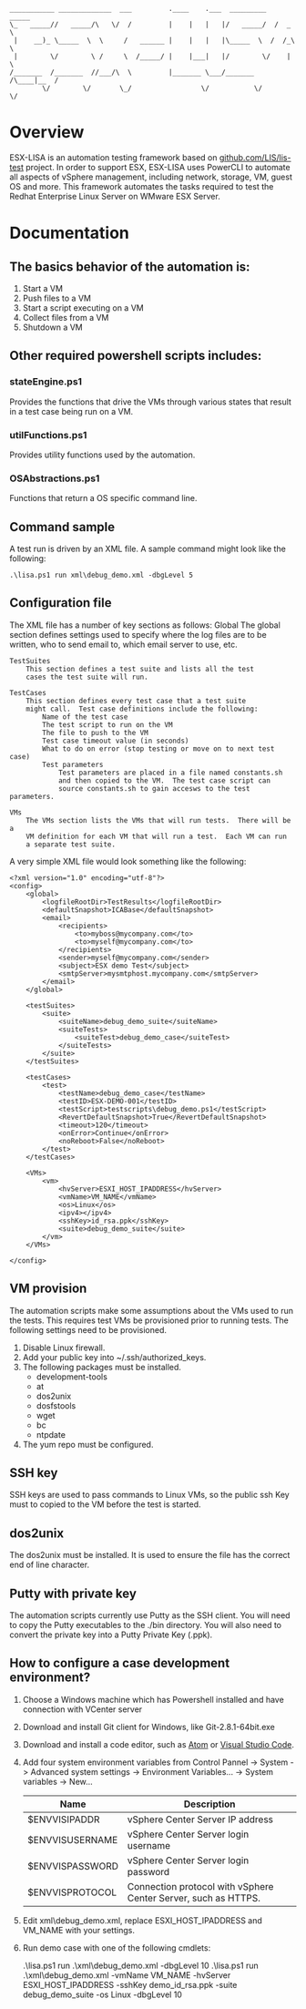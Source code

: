     ___________ _____________  ___         .____    .___  _________   _____   
    \_   _____//   _____/\   \/  /         |    |   |   |/   _____/  /  _  \  
     |    __)_ \_____  \  \     /   ______ |    |   |   |\_____  \  /  /_\  \ 
     |        \/        \ /     \  /_____/ |    |___|   |/        \/    |    \
    /_______  /_______  //___/\  \         |_______ \___/_______  /\____|__  /
            \/        \/       \_/                 \/           \/         \/ 

# Overview
ESX-LISA is an automation testing framework based on [github.com/LIS/lis-test](https://github.com/LIS/lis-test) project.
In order to support ESX, ESX-LISA uses PowerCLI to automate all aspects of vSphere management,
including network, storage, VM, guest OS and more. 
This framework automates the tasks required to test the Redhat Enterprise Linux Server on WMware ESX Server.

# Documentation
## The basics behavior of the automation is:
1.  Start a VM
2.  Push files to a VM
3.  Start a script executing on a VM
4.  Collect files from a VM
5.  Shutdown a VM

## Other required powershell scripts includes:
### stateEngine.ps1

Provides the functions that drive the VMs through various states that result in a test case being
run on a VM.

### utilFunctions.ps1
Provides utility functions used by the automation.

### OSAbstractions.ps1
Functions that return a OS specific command line.

## Command sample
A test run is driven by an XML file.  A sample command might look like the following:

    .\lisa.ps1 run xml\debug_demo.xml -dbgLevel 5

## Configuration file
The XML file has a number of key sections as follows:
    Global
        The global section defines settings used to specify where
        the log files are to be written, who to send email to,
        which email server to use, etc.

    TestSuites
        This section defines a test suite and lists all the test
        cases the test suite will run.

    TestCases
        This section defines every test case that a test suite
        might call.  Test case definitions include the following:
            Name of the test case
            The test script to run on the VM
            The file to push to the VM
            Test case timeout value (in seconds)
            What to do on error (stop testing or move on to next test case)
            Test parameters
                Test parameters are placed in a file named constants.sh
                and then copied to the VM.  The test case script can
                source constants.sh to gain accesws to the test parameters.

    VMs
        The VMs section lists the VMs that will run tests.  There will be a
        VM definition for each VM that will run a test.  Each VM can run
        a separate test suite.

A very simple XML file would look something like the following:

    <?xml version="1.0" encoding="utf-8"?>
    <config>
        <global>
            <logfileRootDir>TestResults</logfileRootDir>
            <defaultSnapshot>ICABase</defaultSnapshot>
            <email>
                <recipients>
                    <to>myboss@mycompany.com</to>
                    <to>myself@mycompany.com</to>
                </recipients>
                <sender>myself@mycompany.com</sender>
                <subject>ESX demo Test</subject>
                <smtpServer>mysmtphost.mycompany.com</smtpServer>
            </email>
        </global>

        <testSuites>
            <suite>
                <suiteName>debug_demo_suite</suiteName>
                <suiteTests>
                    <suiteTest>debug_demo_case</suiteTest>
                </suiteTests>
            </suite>
        </testSuites>

        <testCases>
            <test>
                <testName>debug_demo_case</testName>
                <testID>ESX-DEMO-001</testID>
                <testScript>testscripts\debug_demo.ps1</testScript>
                <RevertDefaultSnapshot>True</RevertDefaultSnapshot>
                <timeout>120</timeout>
                <onError>Continue</onError>
                <noReboot>False</noReboot>
            </test>
        </testCases>

        <VMs>
            <vm>
                <hvServer>ESXI_HOST_IPADDRESS</hvServer>
                <vmName>VM_NAME</vmName>
                <os>Linux</os>
                <ipv4></ipv4>
                <sshKey>id_rsa.ppk</sshKey>
                <suite>debug_demo_suite</suite>
            </vm>
        </VMs>

    </config>

## VM provision
The automation scripts make some assumptions about the VMs
used to run the tests.  This requires test VMs be provisioned
prior to running tests. The following settings need to be provisioned.

1.  Disable Linux firewall.
2.  Add your public key into ~/.ssh/authorized_keys.
3.  The following packages must be installed.
    *  development-tools
    *  at
    *  dos2unix
    *  dosfstools
    *  wget
    *  bc
    *  ntpdate
4.  The yum repo must be configured.

## SSH key
SSH keys are used to pass commands to Linux VMs, so the public
ssh Key must to copied to the VM before the test is started.

## dos2unix
The dos2unix must be installed.  It is used to ensure the file
has the correct end of line character.

## Putty with private key
The automation scripts currently use Putty as the SSH client.
You will need to copy the Putty executables to the ./bin
directory.  You will also need to convert the private key into
a Putty Private Key (.ppk).

## How to configure a case development environment?
1.  Choose a Windows machine which has Powershell installed and have connection with VCenter server
2.  Download and install Git client for Windows, like Git-2.8.1-64bit.exe
3.  Download and install a code editor, such as [Atom](https://atom.io/) or [Visual Studio Code](https://code.visualstudio.com/).
4.  Add four system environment variables from Control Pannel -> System -> Advanced system settings -> Environment Variables... -> System variables -> New...

    | Name            | Description                                                    |
    |-----------------|----------------------------------------------------------------|
    | $ENVVISIPADDR   | vSphere Center Server IP address                               |
    | $ENVVISUSERNAME | vSphere Center Server login username                           |
    | $ENVVISPASSWORD | vSphere Center Server login password                           |
    | $ENVVISPROTOCOL | Connection protocol with vSphere Center Server, such as HTTPS. |

5.  Edit xml\debug_demo.xml, replace ESXI_HOST_IPADDRESS and VM_NAME with your settings.
6.  Run demo case with one of the following cmdlets:

    .\lisa.ps1 run .\xml\debug_demo.xml -dbgLevel 10
    .\lisa.ps1 run .\xml\debug_demo.xml -vmName VM_NAME -hvServer ESXI_HOST_IPADDRESS -sshKey demo_id_rsa.ppk -suite debug_demo_suite -os Linux -dbgLevel 10

